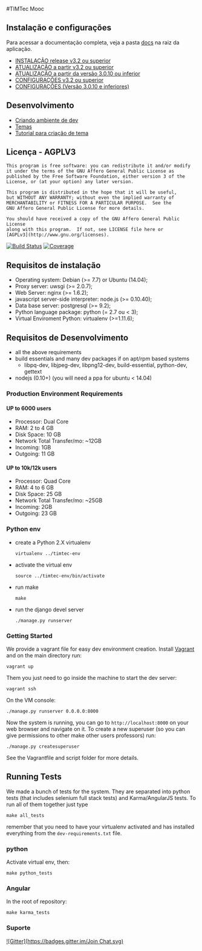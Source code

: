 #TIMTec Mooc

## Instalação e configurações
Para acessar a documentação completa, veja a pasta [docs](docs) na raiz da aplicação. 

* [INSTALAÇÃO release v3.2 ou superior](docs/source/instalacao_e_configuracao/Instalação.md)
* [ATUALIZAÇÃO a partir v3.2 ou superior](docs/source/instalacao_e_configuracao/Atualização.md)
* [ATUALIZAÇÃO a partir da versão 3.0.10 ou inferior](docs/source/instalacao_e_configuracao/Atualizando-a-partir-da-versão-3.0.10-ou-inferior.md)
* [CONFIGURAÇÕES v3.2 ou superior](docs/source/instalacao_e_configuracao/Configurações.md)
* [CONFIGURAÇÕES (Versão 3.0.10 e inferiores)](docs/source/instalacao_e_configuracao/Configurações-(Versão-3.0.10-e-inferiores).md)


## Desenvolvimento
* [Criando ambiente de dev](docs/source/instalacao_e_configuracao/%5BDev%5D-Instalação-no-Archlinux.rst)
* [Temas](docs/source/instalacao_e_configuracao/Temas.md)
* [Tutorial para criação de tema](docs/source/instalacao_e_configuracao/Tutorial-para-criação-de-tema.md)


## Licença - AGPLV3 

    This program is free software: you can redistribute it and/or modify
    it under the terms of the GNU Affero General Public License as
    published by the Free Software Foundation, either version 3 of the
    License, or (at your option) any later version.

    This program is distributed in the hope that it will be useful,
    but WITHOUT ANY WARRANTY; without even the implied warranty of
    MERCHANTABILITY or FITNESS FOR A PARTICULAR PURPOSE.  See the
    GNU Affero General Public License for more details.

    You should have received a copy of the GNU Affero General Public License
    along with this program.  If not, see LICENSE file here or 
    [AGPLv3](http://www.gnu.org/licenses).

[![Build Status](https://drone.io/github.com/hacklabr/timtec/status.png)](https://drone.io/github.com/hacklabr/timtec/latest)
[![Coverage](https://coveralls.io/repos/hacklabr/timtec/badge.png)](https://coveralls.io/r/hacklabr/timtec)

## Requisitos de instalação

* Operating system: Debian (>= 7.7) or Ubuntu (14.04);
* Proxy server: uwsgi (>= 2.0.7);
* Web Server: nginx (>= 1.6.2);
* javascript server-side interpreter: node.js (>= 0.10.40);
* Data base server: postgresql (>= 9.2);
* Python language package: python (= 2.7 ou < 3);
* Virtual Enviroment Python: virtualenv (>=1.11.6);

## Requisitos de Desenvolvimento
* all the above requirements
* build essentials and many dev packages if on apt/rpm based systems
    * libpq-dev, libjpeg-dev, libpng12-dev, build-essential, python-dev, gettext
* nodejs (0.10+) (you will need a ppa for ubuntu < 14.04)

### Production Environment Requirements
#### UP to 6000 users
* Processor: Dual Core
* RAM: 2 to 4 GB
* Disk Space: 10 GB
* Network Total Transfer/mo: ~12GB
* Incoming: 1GB
* Outgoing: 11 GB

#### UP to 10k/12k users
* Processor: Quad Core
* RAM: 4 to 6 GB
* Disk Space: 25 GB
* Network Total Transfer/mo: ~25GB
* Incoming: 2GB
* Outgoing: 23 GB

### Python env
* create a Python 2.X virtualenv

    `virtualenv ../timtec-env`

* activate the virtual env

    `source ../timtec-env/bin/activate`

* run make

    `make`

* run the django devel server

    `./manage.py runserver`

### Getting Started

We provide a vagrant file for easy dev environment creation. Install
[Vagrant](http://www.vagrantup.com/) and on the main directory run:

    vagrant up

Them you just need to go inside the machine to start the dev server:

    vagrant ssh

On the VM console:

    ./manage.py runserver 0.0.0.0:8000

Now the system is running, you can go to `http://localhost:8000` on your web
browser and navigate on it.
To create a new superuser (so you can give permissions to other make other users professors) run:

    ./manage.py createsuperuser

See the Vagrantfile and script folder for more details.

## Running Tests

We made a bunch of tests for the system. They are separated into python tests
(that includes selenium full stack tests) and Karma/AngularJS tests. To run all
of them together just type

    make all_tests

remember that you need to have your virtualenv activated and has installed
everything from the `dev-requirements.txt` file.

### python

Activate virtual env, then:

    make python_tests

### Angular

In the root of repository:

    make karma_tests
    
    
### Suporte
[![Gitter](https://badges.gitter.im/Join Chat.svg)](https://gitter.im/hacklabr/timtec?utm_source=badge&utm_medium=badge&utm_campaign=pr-badge)

